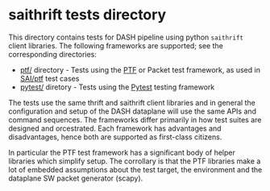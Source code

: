# saithrift tests directory
This directory contains tests for DASH pipeline using python `saithrift` client libraries. The following frameworks are supported; see the corresponding directories:
* [ptf/](ptf) directory - Tests using the [PTF](https://github.com/p4lang/ptf) or Packet test framework, as used in [SAI/ptf](https://github.com/opencomputeproject/SAI/tree/master/ptf) test cases
* [pytest/](pytest/) diretory - Tests using the [Pytest](https://docs.pytest.org/en/7.1.x/index.html) testing framework

The tests use the same thrift and saithrift client libraries and in general the configuration and setup of the DASH dataplane will use the same APIs and command sequences. The frameworks differ primarily in how test suites are designed and orcestrated. Each framework has advantages and disadvantages, hence both are supported as first-class citizens.

In particular the PTF test framework has a significant body of helper libraries which simplify setup. The corrollary is that the PTF libraries make a lot of embedded assumptions about the test target, the environment and the dataplane SW packet generator (scapy).